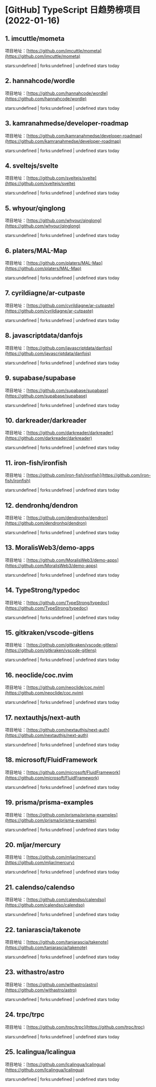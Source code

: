 # [GitHub] TypeScript 日趋势榜项目(2022-01-16)

## 1. imcuttle/mometa 

项目地址：[https://github.com/imcuttle/mometa](https://github.com/imcuttle/mometa)

stars:undefined | forks:undefined | undefined stars today 



## 2. hannahcode/wordle 

项目地址：[https://github.com/hannahcode/wordle](https://github.com/hannahcode/wordle)

stars:undefined | forks:undefined | undefined stars today 



## 3. kamranahmedse/developer-roadmap 

项目地址：[https://github.com/kamranahmedse/developer-roadmap](https://github.com/kamranahmedse/developer-roadmap)

stars:undefined | forks:undefined | undefined stars today 



## 4. sveltejs/svelte 

项目地址：[https://github.com/sveltejs/svelte](https://github.com/sveltejs/svelte)

stars:undefined | forks:undefined | undefined stars today 



## 5. whyour/qinglong 

项目地址：[https://github.com/whyour/qinglong](https://github.com/whyour/qinglong)

stars:undefined | forks:undefined | undefined stars today 



## 6. platers/MAL-Map 

项目地址：[https://github.com/platers/MAL-Map](https://github.com/platers/MAL-Map)

stars:undefined | forks:undefined | undefined stars today 



## 7. cyrildiagne/ar-cutpaste 

项目地址：[https://github.com/cyrildiagne/ar-cutpaste](https://github.com/cyrildiagne/ar-cutpaste)

stars:undefined | forks:undefined | undefined stars today 



## 8. javascriptdata/danfojs 

项目地址：[https://github.com/javascriptdata/danfojs](https://github.com/javascriptdata/danfojs)

stars:undefined | forks:undefined | undefined stars today 



## 9. supabase/supabase 

项目地址：[https://github.com/supabase/supabase](https://github.com/supabase/supabase)

stars:undefined | forks:undefined | undefined stars today 



## 10. darkreader/darkreader 

项目地址：[https://github.com/darkreader/darkreader](https://github.com/darkreader/darkreader)

stars:undefined | forks:undefined | undefined stars today 



## 11. iron-fish/ironfish 

项目地址：[https://github.com/iron-fish/ironfish](https://github.com/iron-fish/ironfish)

stars:undefined | forks:undefined | undefined stars today 



## 12. dendronhq/dendron 

项目地址：[https://github.com/dendronhq/dendron](https://github.com/dendronhq/dendron)

stars:undefined | forks:undefined | undefined stars today 



## 13. MoralisWeb3/demo-apps 

项目地址：[https://github.com/MoralisWeb3/demo-apps](https://github.com/MoralisWeb3/demo-apps)

stars:undefined | forks:undefined | undefined stars today 



## 14. TypeStrong/typedoc 

项目地址：[https://github.com/TypeStrong/typedoc](https://github.com/TypeStrong/typedoc)

stars:undefined | forks:undefined | undefined stars today 



## 15. gitkraken/vscode-gitlens 

项目地址：[https://github.com/gitkraken/vscode-gitlens](https://github.com/gitkraken/vscode-gitlens)

stars:undefined | forks:undefined | undefined stars today 



## 16. neoclide/coc.nvim 

项目地址：[https://github.com/neoclide/coc.nvim](https://github.com/neoclide/coc.nvim)

stars:undefined | forks:undefined | undefined stars today 



## 17. nextauthjs/next-auth 

项目地址：[https://github.com/nextauthjs/next-auth](https://github.com/nextauthjs/next-auth)

stars:undefined | forks:undefined | undefined stars today 



## 18. microsoft/FluidFramework 

项目地址：[https://github.com/microsoft/FluidFramework](https://github.com/microsoft/FluidFramework)

stars:undefined | forks:undefined | undefined stars today 



## 19. prisma/prisma-examples 

项目地址：[https://github.com/prisma/prisma-examples](https://github.com/prisma/prisma-examples)

stars:undefined | forks:undefined | undefined stars today 



## 20. mljar/mercury 

项目地址：[https://github.com/mljar/mercury](https://github.com/mljar/mercury)

stars:undefined | forks:undefined | undefined stars today 



## 21. calendso/calendso 

项目地址：[https://github.com/calendso/calendso](https://github.com/calendso/calendso)

stars:undefined | forks:undefined | undefined stars today 



## 22. taniarascia/takenote 

项目地址：[https://github.com/taniarascia/takenote](https://github.com/taniarascia/takenote)

stars:undefined | forks:undefined | undefined stars today 



## 23. withastro/astro 

项目地址：[https://github.com/withastro/astro](https://github.com/withastro/astro)

stars:undefined | forks:undefined | undefined stars today 



## 24. trpc/trpc 

项目地址：[https://github.com/trpc/trpc](https://github.com/trpc/trpc)

stars:undefined | forks:undefined | undefined stars today 



## 25. Icalingua/Icalingua 

项目地址：[https://github.com/Icalingua/Icalingua](https://github.com/Icalingua/Icalingua)

stars:undefined | forks:undefined | undefined stars today 



